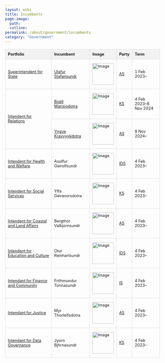 ```yaml
---
layout: wiki
title: Incumbents
page-image: 
  path: 
  cutline: 
permalink: /about/government/incumbents
category: "Government"
---
```


<style>
table {
  text-align: left;
  border-collapse: collapse;
  width: 100%;
}

th, td {
  border: 1px solid #ddd;
  padding: 8px;
  font-size: 0.8em; /* Make the text 80% of the normal size */
}

th {
  background-color: #f2f2f2;
}

.table-image {
  width: 70px; 
  height: auto; 
  display: block; 
  margin: 5px 0;
}
</style>

<table>
  <thead>
    <tr>
      <th>Portfolio</th>
      <th>Incumbent</th>
      <th>Image</th>
      <th>Party</th>
      <th>Term</th>
    </tr>
  </thead>
  <tbody>
    <tr>
      <td><a href="{{ '/about/government/superintendent' | relative_url }}">Superintendent for State</a></td>
      <td><a href="{{ '/about/people/ulafur-stafansundr' | relative_url }}">Ulafur Stafansundr</a></td>
      <td><img class="table-image" src="https://members-api.parliament.uk/api/Members/4801/Portrait?cropType=ThreeFour" alt="Image" /></td>
      <td><span class="party-stripe party-as"></span><a href="{{ '/about/party/as' | relative_url }}">AS</a></td>
      <td>1 Feb 2023–</td>
    </tr>
    <tr>
      <td rowspan="2"><a href="{{ '/about/government/relations' | relative_url }}">Intendent for Relations</a></td>
      <td><a href="{{ '/politics/2024/11/08/resign/' | relative_url }}">Bodil Marisiodotra</a></td>
      <td><img class="table-image" src="https://static.wixstatic.com/media/d2216e_de10536e60a84c988472053865ba58a6~mv2.jpg/v1/fill/w_842,h_1094,al_c,q_85,usm_0.66_1.00_0.01,enc_auto/d2216e_de10536e60a84c988472053865ba58a6~mv2.jpg" alt="Image" /></td>
      <td><span class="party-stripe party-ks"></span><a href="{{ '/about/party/ks' | relative_url }}">KS</a></td>
      <td>4 Feb 2023–8 Nov 2024</td>
    </tr>
    <tr>
      <td><a href="{{ '/about/people/yngve-kravvyykdotra' | relative_url }}">Yngve Kravvyykdotra</a></td>
      <td><img class="table-image" src="https://members-api.parliament.uk/api/Members/1588/Portrait?cropType=ThreeFour" alt="Image" /></td>
      <td><span class="party-stripe party-as"></span><a href="{{ '/about/party/as' | relative_url }}">AS</a></td>
      <td>8 Nov 2024–</td>
    </tr>
    <tr>
      <td><a href="{{ '/about/government/health' | relative_url }}">Intendent for Health and Welfare</a></td>
      <td>Asolfur Geirolfsundr</td>
      <td><img class="table-image" src="https://members-api.parliament.uk/api/Members/5032/Portrait?cropType=ThreeFour" alt="Image" /></td>
      <td><span class="party-stripe party-ids"></span><a href="{{ '/about/party/ids' | relative_url }}">IDS</a></td>
      <td>4 Feb 2023–</td>
    </tr>
    <tr>
      <td><a href="{{ '/about/government/social' | relative_url }}">Intendent for Social Services</a></td>
      <td>Ylfa Geiravorsdotra</td>
      <td><img class="table-image" src="https://upload.wikimedia.org/wikipedia/commons/6/62/Official_portrait_of_Catherine_Fookes_MP_crop_2.jpg" alt="Image" /></td>
      <td><span class="party-stripe party-ks"></span><a href="{{ '/about/party/ks' | relative_url }}">KS</a></td>
      <td>4 Feb 2023–</td>
    </tr>
    <tr>
      <td><a href="{{ '/about/government/environment' | relative_url }}">Intendent for Coastal and Land Affairs</a></td>
      <td>Bergthor Valbjornsundr</td>
      <td><img class="table-image" src="https://members-api.parliament.uk/api/Members/4415/Portrait?cropType=FullSize" alt="Image" /></td>
      <td><span class="party-stripe party-as"></span><a href="{{ '/about/party/as' | relative_url }}">AS</a></td>
      <td>4 Feb 2023–</td>
    </tr>
    <tr>
      <td><a href="{{ '/about/government/education' | relative_url }}">Intendent for Education and Culture</a></td>
      <td>Otur Reinhartsundr</td>
      <td><img class="table-image" src="https://members-api.parliament.uk/api/Members/4792/Portrait?cropType=ThreeFour" alt="Image" /></td>
      <td><span class="party-stripe party-ids"></span><a href="{{ '/about/party/ids' | relative_url }}">IDS</a></td>
      <td>4 Feb 2023–</td>
    </tr>
    <tr>
      <td><a href="{{ '/about/government/finance' | relative_url }}">Intendant for Finance and Community</a></td>
      <td>Frithmundur Tonnasundr</td>
      <td><img class="table-image" src="https://members-api.parliament.uk/api/Members/3789/Portrait?cropType=ThreeFour" alt="Image" /></td>
      <td><span class="party-stripe party-is"></span><a href="{{ '/about/party/is' | relative_url }}">IS</a></td>
      <td>4 Feb 2023–</td>
    </tr>
    <tr>
      <td><a href="{{ '/about/government/justice' | relative_url }}">Intendant for Justice</a></td>
      <td>Myr Thorleifsdotra</td>
      <td><img class="table-image" src="https://members-api.parliament.uk/api/Members/4706/Portrait?cropType=ThreeFour" alt="Image" /></td>
      <td><span class="party-stripe party-as"></span><a href="{{ '/about/party/as' | relative_url }}">AS</a></td>
      <td>4 Feb 2023–</td>
    </tr>
    <tr>
      <td><a href="{{ '/about/government/data' | relative_url }}">Intendant for Data Governance</a></td>
      <td>Jyorn Bjhrnasundr</td>
      <td><img class="table-image" src="https://members-api.parliament.uk/api/Members/4410/Portrait?cropType=ThreeFour" alt="Image" /></td>
      <td><span class="party-stripe party-ks"></span><a href="{{ '/about/party/ks' | relative_url }}">KS</a></td>
      <td>4 Feb 2023–</td>
    </tr>
  </tbody>
</table>